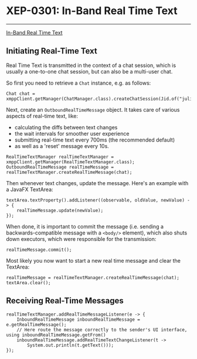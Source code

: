 # XEP-0301: In-Band Real Time Text
---

[In-Band Real Time Text][In-Band Real Time Text]

## Initiating Real-Time Text

Real Time Text is transmitted in the context of a chat session, which is usually a one-to-one chat session, but can also be a multi-user chat.

So first you need to retrieve a `Chat` instance, e.g. as follows:

```
Chat chat = xmppClient.getManager(ChatManager.class).createChatSession(Jid.of("juliet@example.net"));
```

Next, create an `OutboundRealTimeMessage` object. It takes care of various aspects of real-time text, like:

* calculating the diffs between text changes
* the wait intervals for smoother user experience
* submitting real-time text every 700ms (the recommended default)
* as well as a 'reset' message every 10s.

```
RealTimeTextManager realTimeTextManager = xmppClient.getManager(RealTimeTextManager.class);
OutboundRealTimeMessage realTimeMessage = realTimeTextManager.createRealTimeMessage(chat);
```

Then whenever text changes, update the message. Here's an example with a JavaFX TextArea:

```
textArea.textProperty().addListener((observable, oldValue, newValue) -> {
    realTimeMessage.update(newValue);
});
```

When done, it is important to commit the message (i.e. sending a backwards-compatible message with a `<body/>` element), which also shuts down executors, which were responsible for the transmission:

```
realTimeMessage.commit();
```

Most likely you now want to start a new real time message and clear the TextArea:

```
realTimeMessage = realTimeTextManager.createRealTimeMessage(chat);
textArea.clear();
```        
  
## Receiving Real-Time Messages

```
realTimeTextManager.addRealTimeMessageListener(e -> {
    InboundRealTimeMessage inboundRealTimeMessage = e.getRealTimeMessage();
    // Here route the message correctly to the sender's UI interface, using inboundRealTimeMessage.getFrom()
    inboundRealTimeMessage.addRealTimeTextChangeListener(t ->
        System.out.println(t.getText()));
});
```

[In-Band Real Time Text]: http://www.xmpp.org/extensions/xep-0301.html "XEP-0301: In-Band Real Time Text"
